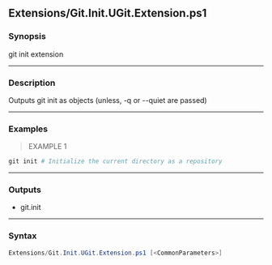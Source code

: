 Extensions/Git.Init.UGit.Extension.ps1
--------------------------------------




### Synopsis
git init extension



---


### Description

Outputs git init as objects (unless, -q or --quiet are passed)



---


### Examples
> EXAMPLE 1

```PowerShell
git init # Initialize the current directory as a repository
```


---


### Outputs
* git.init






---


### Syntax
```PowerShell
Extensions/Git.Init.UGit.Extension.ps1 [<CommonParameters>]
```
